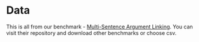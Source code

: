 # Data
This is all from our benchmark - [Multi-Sentence Argument Linking](https://github.com/pitrack/arglinking). You can visit their repository and download other benchmarks or choose csv.